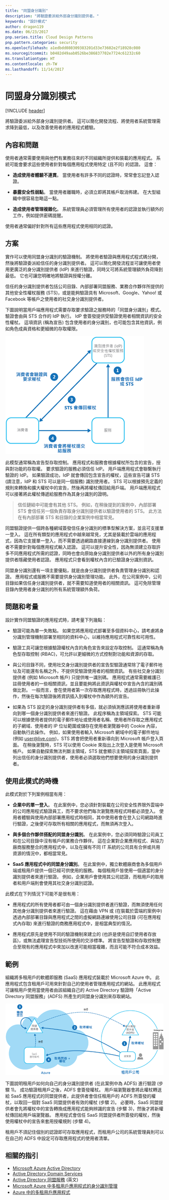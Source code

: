 ```yaml
---
title: "同盟身分識別"
description: "將驗證委派給外部身分識別提供者。"
keywords: "設計模式"
author: dragon119
ms.date: 06/23/2017
pnp.series.title: Cloud Design Patterns
pnp.pattern.categories: security
ms.openlocfilehash: a1edbdd080309383201d33e73602e2f18928c080
ms.sourcegitcommit: b0482d49aab0526be386837702e7724c61232c60
ms.translationtype: HT
ms.contentlocale: zh-TW
ms.lasthandoff: 11/14/2017
---
```

# <a name="federated-identity-pattern"></a>同盟身分識別模式

[!INCLUDE [header](../_includes/header.md)]

將驗證委派給外部身分識別提供者。 這可以簡化開發流程、將使用者系統管理需求降到最低，以及改善使用者的應用程式體驗。

## <a name="context-and-problem"></a>內容和問題

使用者通常需要使用與他們有業務往來的不同組織所提供和裝載的應用程式。 系統可能會要求這些使用者針對每個應用程式使用特定 (且不同) 的認證。 這會：

- **造成使用者體驗不連貫**。 當使用者有許多不同的認證時，常常會忘記登入認證。

- **暴露安全性弱點**。 當使用者離職時，必須立即將其帳戶取消佈建。 在大型組織中很容易忽略這一點。

- **造成使用者管理複雜化**。 系統管理員必須管理所有使用者的認證並執行額外的工作，例如提供密碼提醒。

使用者通常偏好針對所有這些應用程式使用相同的認證。

## <a name="solution"></a>方案

實作可以使用同盟身分識別的驗證機制。 將使用者驗證與應用程式程式碼分開，然後將驗證委派給信任的身分識別提供者。 這可以簡化開發流程並可讓使用者使用更廣泛的身分識別提供者 (IdP) 來進行驗證，同時又可將系統管理額外負荷降到最低。 它也可讓您明確地將驗證與授權分離。

信任的身分識別提供者包括公司目錄、內部部署同盟服務、業務合作夥伴所提供的其他安全性權杖服務 (STS)，或是能夠驗證具有 Microsoft、Google、Yahoo! 或 Facebook 等帳戶之使用者的社交身分識別提供者。

下圖說明當用戶端應用程式需要存取要求驗證之服務時的「同盟身分識別」模式。 驗證會由與 STS 合作的 IdP 執行。 IdP 會簽發提供受驗證使用者相關資訊的安全性權杖。 這項資訊 (稱為宣告) 包含使用者的身分識別，也可能包含其他資訊，例如角色成員資格和更細微的存取權限。

![同盟驗證概觀](./_images/federated-identity-overview.png)


此模型通常稱為宣告型存取控制。 應用程式和服務會根據權杖所包含的宣告，授與對功能的存取權。 要求驗證的服務必須信任 IdP。 用戶端應用程式會聯繫執行驗證的 IdP。 如果驗證成功，IdP 就會傳回包含宣告的權杖，這些宣告可讓 STS (請注意，IdP 和 STS 可以是同一個服務) 識別使用者。 STS 可以根據預先定義的規則來轉換和擴大權杖中的宣告，然後再將權杖傳回給用戶端。 用戶端應用程式可以接著將此權杖傳遞給服務作為其身分識別的證明。

> 信任鏈結中可能會有其他 STS。 例如，在稍後提到的案例中，內部部署 STS 會信任另一個負責存取身分識別提供者以驗證使用者的 STS。 此方法在有內部部署 STS 和目錄的企業案例中相當常見。

同盟驗證提供一個跨各種網域簽發信任身分識別的標準型解決方案，並且可支援單一登入。 這在所有類型的應用程式中越來越常見，尤其是裝載於雲端的應用程式，因為它支援單一登入，而不需要透過網路直接連線到身分識別提供者。 使用者不需要針對每個應用程式輸入認證。 這可以提升安全性，因為無須建立存取許多不同應用程式所需的認證，同時也會向原始身分識別提供者以外的所有身分識別提供者隱藏使用者認證。 應用程式只會看到權杖內含的已驗證身分識別資訊。

同盟身分識別還有一項主要優點，就是由身分識別提供者負責管理身分識別和認證。 應用程式或服務不需要提供身分識別管理功能。 此外，在公司案例中，公司目錄如果信任身分識別提供者，就不需要知道使用者的相關資訊。 這可免除管理目錄內使用者身分識別的所有系統管理額外負荷。

## <a name="issues-and-considerations"></a>問題和考量

設計實作同盟驗證的應用程式時，請考量下列幾點：

- 驗證可能為單一失敗點。 如果您將應用程式部署至多個資料中心，請考慮將身分識別管理機制部署至相同的資料中心，以維持應用程式可靠性和可用性。

- 驗證工具可讓您根據驗證權杖內含的角色宣告來設定存取控制。 這通常稱為角色型存取控制 (RBAC)，可允許以更細微的方式控制對功能和資源的存取。

- 與公司目錄不同，使用社交身分識別提供者的宣告型驗證通常除了電子郵件地址及可能還有名稱之外，不提供受驗證使用者的相關資訊。 有些社交身分識別提供者 (例如 Microsoft 帳戶) 只提供唯一識別碼。 應用程式通常需要維護已註冊使用者的一些相關資訊，並且要能夠將此資訊與權杖中宣告內含的識別碼做比對。 一般而言，會在使用者第一次存取應用程式時，透過註冊執行此操作，然後在每次驗證後將資訊插入到權杖中作為額外的宣告。

- 如果為 STS 設定的身分識別提供者有多個，就必須偵測應該將使用者重新導向到哪一個身分識別提供者來進行驗證。 此程序稱為主領域探索。 STS 可能可以根據使用者提供的電子郵件地址或使用者名稱、使用者所存取之應用程式的子網域、使用者的 IP 位址範圍或儲存在使用者瀏覽器中的 Cookie 內容，自動執行此操作。 例如，如果使用者輸入 Microsoft 網域中的電子郵件地址 (例如 user@live.com)，STS 將會把使用者重新導向到 Microsoft 帳戶登入頁面。 在稍後瀏覽時，STS 可以使用 Cookie 來指出上次登入是使用 Microsoft 帳戶。 如果自動探索無法判斷主領域，STS 就會顯示主領域探索頁面，當中列出信任的身分識別提供者，使用者必須選取他們想要使用的身分識別提供者。

## <a name="when-to-use-this-pattern"></a>使用此模式的時機

此模式對於下列案例相當有用：

- **企業中的單一登入**。 在此案例中，您必須針對裝載在公司安全性界限外雲端中的公司應用程式驗證員工，而不要求他們每次瀏覽應用程式時都必須登入。 使用者體驗與使用內部部署應用程式時相同，其中使用者會在登入公司網路時進行驗證，之後便可存取所有相關的應用程式，而無須再次登入。

- **與多個合作夥伴搭配的同盟身分識別**。 在此案例中，您必須同時驗證公司員工和在公司目錄中沒有帳戶的業務合作夥伴。 這在企業對企業應用程式、與協力廠商服務整合的應用程式中，以及在擁有不同 IT 系統的公司具有合併或共用資源的情況中，都相當常見。

- **SaaS 應用程式中的同盟身分識別**。 在此案例中，獨立軟體廠商會為多個用戶端或租用戶提供一個已經可供使用的服務。 每個租用戶皆使用一個適當的身分識別提供者來進行驗證。 例如，企業用戶會使用其公司認證，而租用戶的取用者和用戶端則會使用其社交身分識別認證。

此模式在下列情況下可能不是很有用：

- 應用程式的所有使用者都可由一個身分識別提供者進行驗證，而無須使用任何其他身分識別提供者來進行驗證。 這在藉由 VPN 或 (在裝載於雲端的案例中) 透過內部部署目錄與應用程式之間的虛擬網路連線使用公司目錄 (可在應用程式內存取) 來進行驗證的商務應用程式中，是相當典型的情況。

- 應用程式原先是使用不同的驗證機制來建立的 (也許是使用自訂使用者存放區)，或無法處理宣告型技術所使用的交涉標準。 將宣告型驗證和存取控制整合至現有的應用程式中來加以改進可能相當複雜，而且可能不符合成本效益。

## <a name="example"></a>範例

組織將多租用戶的軟體即服務 (SaaS) 應用程式裝載於 Microsoft Azure 中。 此應用程式包含租用戶可用來針對自己的使用者管理應用程式的網站。 此應用程式可讓租用戶使用當使用者由該組織自己的 Active Directory 驗證時「Active Directory 同盟服務」(ADFS) 所產生的同盟身分識別來存取網站。

![大型企業訂閱者的使用者如何存取應用程式](./_images/federated-identity-multitenat.png)


下圖說明租用戶如何向自己的身分識別提供者 (在此案例中為 ADFS) 進行驗證 (步驟 1)。 成功驗證租用戶之後，ADFS 會簽發權杖。 用戶端瀏覽器會將此權杖轉送給 SaaS 應用程式的同盟提供者，此提供者會信任租用戶的 ADFS 所簽發的權杖，以取回一個對 SaaS 同盟提供者有效的權杖 (步驟 2)。 必要時，SaaS 同盟提供者會先將權杖中的宣告轉換成應用程式能夠辨識的宣告 (步驟 3)，然後才將新權杖傳回給用戶端瀏覽器。 應用程式會信任 SaaS 同盟提供者所簽發的權杖，然後使用權杖中的宣告來套用授權規則 (步驟 4)。

租用戶不須記住個別的認證即可存取應用程式，而租用戶公司的系統管理員則可以在自己的 ADFS 中設定可存取應用程式的使用者清單。

## <a name="related-guidance"></a>相關的指引

- [Microsoft Azure Active Directory](https://azure.microsoft.com/services/active-directory/)
- [Active Directory Domain Services](https://msdn.microsoft.com/library/bb897402.aspx)
- [Active Directory 同盟服務](https://msdn.microsoft.com/library/bb897402.aspx) \(英文\)
- [Microsoft Azure 中多租用戶應用程式的身分識別管理](https://azure.microsoft.com/documentation/articles/guidance-multitenant-identity/)
- [Azure 中的多租用戶應用程式](https://azure.microsoft.com/documentation/articles/dotnet-develop-multitenant-applications/)
